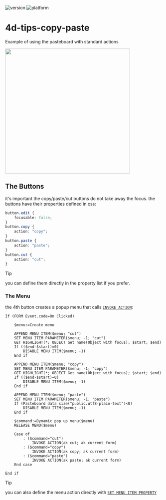 ![version](https://img.shields.io/badge/version-20%2B-E23089)
![platform](https://img.shields.io/static/v1?label=platform&message=mac-intel%20|%20mac-arm%20|%20win-64&color=blue)

# 4d-tips-copy-paste
Example of using the pasteboard with standard actions

<img src="https://github.com/user-attachments/assets/2107e131-86cd-4eaa-beb1-b9b3e4bcecf8" width=400 height=auto />

## The Buttons

it's important the copy/paste/cut buttons do not take away the focus. the buttons have their properties defined in css:

```css
button.edit {
	focusable: false;
}
button.copy {
	action: "copy";
}
button.paste {
	action: "paste";
}
button.cut {
	action: "cut";
}
```

> [!TIP]
> you can define them directly in the property list if you prefer.

### The Menu

the 4th button creates a popup menu that calls [`INVOKE ACTION`](https://doc.4d.com/4Dv20/4D/20.6/INVOKE-ACTION.301-7488119.en.html):

```4d
If (FORM Event.code=On Clicked)
	
	$menu:=Create menu
	
	APPEND MENU ITEM($menu; "cut")
	SET MENU ITEM PARAMETER($menu; -1; "cut")
	GET HIGHLIGHT(*; OBJECT Get name(Object with focus); $start; $end)
	If (($end-$start)=0)
		DISABLE MENU ITEM($menu; -1)
	End if 
	
	APPEND MENU ITEM($menu; "copy")
	SET MENU ITEM PARAMETER($menu; -1; "copy")
	GET HIGHLIGHT(*; OBJECT Get name(Object with focus); $start; $end)
	If (($end-$start)=0)
		DISABLE MENU ITEM($menu; -1)
	End if 
	
	APPEND MENU ITEM($menu; "paste")
	SET MENU ITEM PARAMETER($menu; -1; "paste")
	If (Pasteboard data size("public.utf8-plain-text")<0)
		DISABLE MENU ITEM($menu; -1)
	End if 
	
	$command:=Dynamic pop up menu($menu)
	RELEASE MENU($menu)
	
	Case of 
		: ($command="cut")
			INVOKE ACTION(ak cut; ak current form)
		: ($command="copy")
			INVOKE ACTION(ak copy; ak current form)
		: ($command="paste")
			INVOKE ACTION(ak paste; ak current form)
	End case 
	
End if 
```

> [!TIP]
> you can also define the menu action directly with [`SET MENU ITEM PROPERTY`](https://doc.4d.com/4Dv20/4D/20.6/SET-MENU-ITEM-PROPERTY.301-7487932.en.html)
